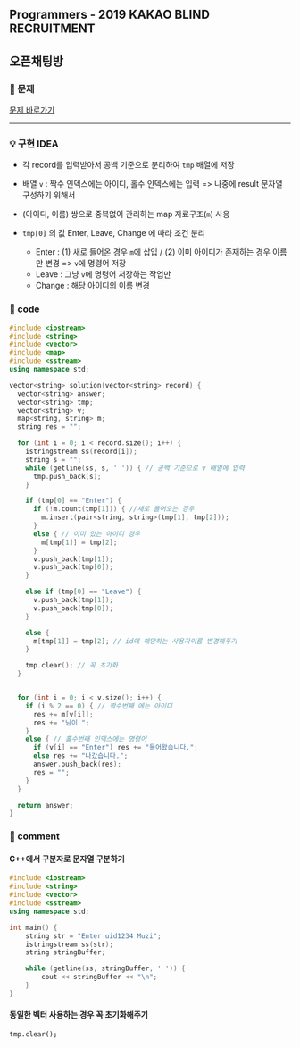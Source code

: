 ## Programmers - 2019 KAKAO BLIND RECRUITMENT

## 오픈채팅방

### 🌴 문제

[문제 바로가기](https://programmers.co.kr/learn/courses/30/lessons/42888) <br>

---

### 💡 구현 IDEA

- 각 record를 입력받아서 공백 기준으로 분리하여 `tmp` 배열에 저장

- 배열 `v` : 짝수 인덱스에는 아이디, 홀수 인덱스에는 입력 => 나중에 result 문자열 구성하기 위해서

- (아이디, 이름) 쌍으로 중복없이 관리하는 map 자료구조(`m`) 사용
- `tmp[0]` 의 값 Enter, Leave, Change 에 따라 조건 분리
  - Enter : (1) 새로 들어온 경우 `m`에 삽입 / (2) 이미 아이디가 존재하는 경우 이름만 변경 => `v`에 명령어 저장
  - Leave : 그냥 `v`에 명령어 저장하는 작업만
  - Change : 해당 아이디의 이름 변경

### 🤠 code

```cpp
#include <iostream>
#include <string>
#include <vector>
#include <map>
#include <sstream>
using namespace std;

vector<string> solution(vector<string> record) {
  vector<string> answer;
  vector<string> tmp;
  vector<string> v;
  map<string, string> m;
  string res = "";

  for (int i = 0; i < record.size(); i++) {
    istringstream ss(record[i]);
    string s = "";
    while (getline(ss, s, ' ')) { // 공백 기준으로 v 배열에 입력
      tmp.push_back(s);
    }

    if (tmp[0] == "Enter") {
      if (!m.count(tmp[1])) { //새로 들어오는 경우
        m.insert(pair<string, string>(tmp[1], tmp[2]));
      }
      else { // 이미 있는 아이디 경우
        m[tmp[1]] = tmp[2];
      }
      v.push_back(tmp[1]);
      v.push_back(tmp[0]);
    }

    else if (tmp[0] == "Leave") {
      v.push_back(tmp[1]);
      v.push_back(tmp[0]);
    }

    else {
      m[tmp[1]] = tmp[2]; // id에 해당하는 사용자이름 변경해주기
    }

    tmp.clear(); // 꼭 초기화
  }


  for (int i = 0; i < v.size(); i++) {
    if (i % 2 == 0) { // 짝수번째 에는 아이디
      res += m[v[i]];
      res += "님이 ";
    }
    else { // 홀수번째 인덱스에는 명령어
      if (v[i] == "Enter") res += "들어왔습니다.";
      else res += "나갔습니다.";
      answer.push_back(res);
      res = "";
    }
  }

  return answer;
}
```

### 📙 comment

#### C++에서 구분자로 문자열 구분하기

```cpp
#include <iostream>
#include <string>
#include <vector>
#include <sstream>
using namespace std;

int main() {
	string str = "Enter uid1234 Muzi";
	istringstream ss(str);
	string stringBuffer;

	while (getline(ss, stringBuffer, ' ')) {
		cout << stringBuffer << "\n";
	}
}
```

#### 동일한 벡터 사용하는 경우 꼭 초기화해주기

`tmp.clear();`
